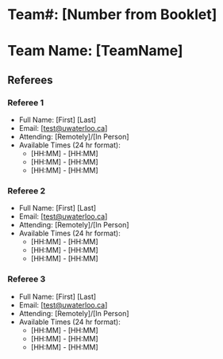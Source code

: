 # Team#: [Number from Booklet]

# Team Name: [TeamName]

## Referees 
### Referee 1
* Full Name: [First] [Last]
* Email: [test@uwaterloo.ca]
* Attending: [Remotely]/[In Person]
* Available Times (24 hr format):
    * [HH:MM] - [HH:MM] 
    * [HH:MM] - [HH:MM] 
    * [HH:MM] - [HH:MM] 

### Referee 2
* Full Name: [First] [Last]
* Email: [test@uwaterloo.ca]
* Attending: [Remotely]/[In Person]
* Available Times (24 hr format):
    * [HH:MM] - [HH:MM] 
    * [HH:MM] - [HH:MM] 
    * [HH:MM] - [HH:MM] 

### Referee 3
* Full Name: [First] [Last]
* Email: [test@uwaterloo.ca]
* Attending: [Remotely]/[In Person]
* Available Times (24 hr format):
    * [HH:MM] - [HH:MM] 
    * [HH:MM] - [HH:MM] 
    * [HH:MM] - [HH:MM] 

